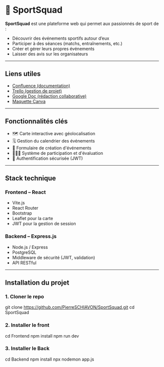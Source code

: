 # 🏀 SportSquad

**SportSquad** est une plateforme web qui permet aux passionnés de sport de :

-  Découvrir des événements sportifs autour d’eux
-  Participer à des séances (matchs, entraînements, etc.)
-  Créer et gérer leurs propres événements
-  Laisser des avis sur les organisateurs

---

##  Liens utiles

-  [Confluence (documentation)](https://pierreschiavon.atlassian.net/wiki/spaces/SportSquad/overview)  
-  [Trello (gestion de projet)](https://trello.com/b/pgPXV35i/sportsquad)  
-  [Google Doc (rédaction collaborative)](https://docs.google.com/document/d/1XNbMg7qusUweL1eAUP531mL-wss00a_ekAbzAcz_uVg/edit?tab=t.0)  
-  [Maquette Canva](https://www.canva.com/design/DAGV4rDLfLM/5vQHzbH4UVvnEQz5iW_Exw/view?utm_content=DAGV4rDLfLM&utm_campaign=designshare&utm_medium=link2&utm_source=uniquelinks&utlId=ha158e45141#1)

---

##  Fonctionnalités clés

- 🗺️ Carte interactive avec géolocalisation
- 🗓️ Gestion du calendrier des événements
- 🧾 Formulaire de création d'événements
- 🧑‍🤝‍🧑 Système de participation et d'évaluation
- 🔐 Authentification sécurisée (JWT)

---

##  Stack technique

### Frontend – React

-  Vite.js
-  React Router
-  Bootstrap 
-  Leaflet pour la carte
-  JWT pour la gestion de session

### Backend – Express.js

-  Node.js / Express
-  PostgreSQL
-  Middleware de sécurité (JWT, validation)
-  API RESTful

---

##  Installation du projet

### 1. Cloner le repo

git clone https://github.com/PierreSCHIAVON/SportSquad.git
cd SportSquad

### 2. Installer le front

cd Frontend
npm install
npm run dev

### 3. Installer le Back

cd Backend
npm install
npx nodemon app.js

